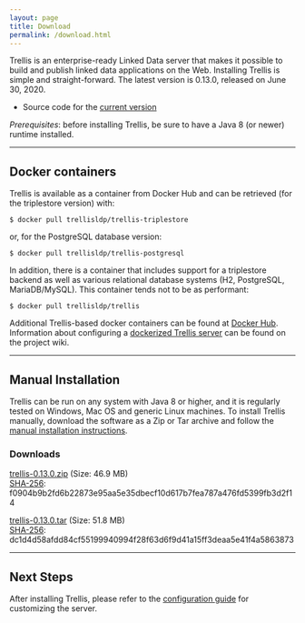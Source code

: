 ```yaml
---
layout: page
title: Download
permalink: /download.html
---
```


Trellis is an enterprise-ready Linked Data server that makes it possible to build and publish linked data applications on the Web.
Installing Trellis is simple and straight-forward. The latest version is 0.13.0, released on June 30, 2020.

  * Source code for the [current version](https://github.com/trellis-ldp/trellis/releases/latest)

_Prerequisites_: before installing Trellis, be sure to have a Java 8 (or newer) runtime installed.

---

## Docker containers

Trellis is available as a container from Docker Hub and can be retrieved (for the triplestore
version) with:

    $ docker pull trellisldp/trellis-triplestore

or, for the PostgreSQL database version:

    $ docker pull trellisldp/trellis-postgresql

In addition, there is a container that includes support for a triplestore backend as well as various relational
database systems (H2, PostgreSQL, MariaDB/MySQL). This container tends not to be as performant:

    $ docker pull trellisldp/trellis

Additional Trellis-based docker containers can be found at [Docker Hub](https://hub.docker.com/u/trellisldp).
Information about configuring a [dockerized Trellis
server](https://github.com/trellis-ldp/trellis/wiki/Dockerized-Trellis) can be found on the project wiki.

---

## Manual Installation

Trellis can be run on any system with Java 8 or higher, and it is regularly
tested on Windows, Mac OS and generic Linux machines. To install Trellis
manually, download the software as a Zip or Tar archive and follow the
[manual installation instructions](https://github.com/trellis-ldp/trellis/wiki/Manual-Installation).

### Downloads

[trellis-0.13.0.zip](https://www.trellisldp.org/downloads/trellis/trellis-0.13.0.zip)
(Size: 46.9 MB)  
[SHA-256](https://www.trellisldp.org/downloads/trellis/trellis-0.13.0.zip.sha256): f0904b9b2fd6b22873e95aa5e35dbecf10d617b7fea787a476fd5399fb3d2f14

[trellis-0.13.0.tar](https://www.trellisldp.org/downloads/trellis/trellis-0.13.0.tar)
(Size: 51.8 MB)  
[SHA-256](https://www.trellisldp.org/downloads/trellis/trellis-0.13.0.tar.sha256): dc1d4d58afdd84cf55199940994f28f63d6f9d41a15ff3deaa5e41f4a5863873

---

## Next Steps

After installing Trellis, please refer to the [configuration guide](https://github.com/trellis-ldp/trellis/wiki/App-Configuration-Guide)
for customizing the server.

